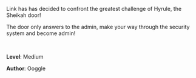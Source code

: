 Link has has decided to confront the greatest challenge of Hyrule, the Sheikah door!

The door only answers to the admin, make your way through the security system and become admin!

<br>

**Level**: Medium

**Author**: Ooggle
